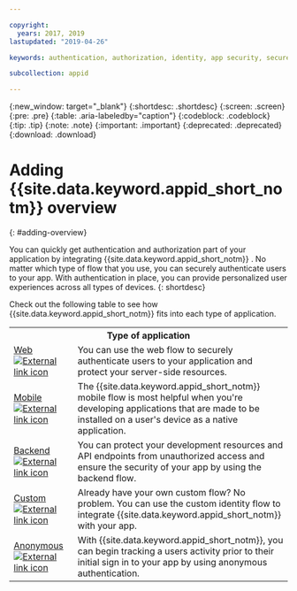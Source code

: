 ```yaml
---

copyright:
  years: 2017, 2019
lastupdated: "2019-04-26"

keywords: authentication, authorization, identity, app security, secure, application identity, app to app, access token

subcollection: appid

---
```


{:new_window: target="_blank"}
{:shortdesc: .shortdesc}
{:screen: .screen}
{:pre: .pre}
{:table: .aria-labeledby="caption"}
{:codeblock: .codeblock}
{:tip: .tip}
{:note: .note}
{:important: .important}
{:deprecated: .deprecated}
{:download: .download}


# Adding {{site.data.keyword.appid_short_notm}}  overview
{: #adding-overview}


You can quickly get authentication and authorization part of your application by integrating {{site.data.keyword.appid_short_notm}} . No matter which type of flow that you use, you can securely authenticate users to your app. With authentication in place, you can provide personalized user experiences across all types of devices.
{: shortdesc}


Check out the following table to see how {{site.data.keyword.appid_short_notm}}  fits into each type of application.

<table>
    <tr>
        <th colspan=2>Type of application</th>
    </tr>
    <tr>
        <td><a href="/docs/services/appid?topic=appid-web-apps#web-apps" target="_blank">Web <img src="../../icons/launch-glyph.svg" alt="External link icon"></a></td>
        <td>You can use the web flow to securely authenticate users to your application and protect your server-side resources.</td>
    </tr>
    <tr>
        <td><a href="/docs/services/appid?topic=appid-mobile-apps#mobile-apps" target="_blank">Mobile <img src="../../icons/launch-glyph.svg" alt="External link icon"></a></td>
        <td>The {{site.data.keyword.appid_short_notm}}  mobile flow is most helpful when you're developing applications that are made to be installed on a user's device as a native application.</td>
    </tr>
    <tr>
        <td><a href="/docs/services/appid?topic=appid-backend#backend" target="_blank">Backend <img src="../../icons/launch-glyph.svg" alt="External link icon"></a></td>
        <td>You can protect your development resources and API endpoints from unauthorized access and ensure the security of your app by using the backend flow.</td>
    </tr>
    <tr>
        <td><a href="/docs/services/appid?topic=appid-custom-auth#custom-auth" target="_blank">Custom <img src="../../icons/launch-glyph.svg" alt="External link icon"></a></td>
        <td>Already have your own custom flow? No problem. You can use the custom identity flow to integrate {{site.data.keyword.appid_short_notm}}  with your app.</td>
    </tr>
    <tr>
        <td><a href="/docs/services/appid?topic=appid-anonymous#anonymous" target="_blank">Anonymous <img src="../../icons/launch-glyph.svg" alt="External link icon"></a></td>
        <td>With {{site.data.keyword.appid_short_notm}}, you can begin tracking a users activity prior to their initial sign in to your app by using anonymous authentication.</td>
    </tr>
</table>

